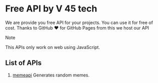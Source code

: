 # Free API by V 45 tech
We are provide you free API for your projects. You can use it for free of cost. 
Thanks to GitHub :heart: for GitHub Pages from this we host our API

> [!NOTE]
> This APIs only work on web using JavaScript. 

## List of APIs 
1. [memeapi]() Generates random memes.
